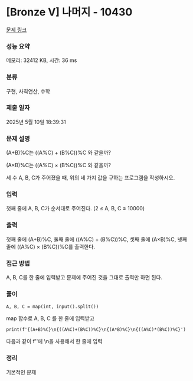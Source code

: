 # [Bronze V] 나머지 - 10430 

[문제 링크](https://www.acmicpc.net/problem/10430) 

### 성능 요약

메모리: 32412 KB, 시간: 36 ms

### 분류

구현, 사칙연산, 수학

### 제출 일자

2025년 5월 10일 18:39:31

### 문제 설명

<p>(A+B)%C는 ((A%C) + (B%C))%C 와 같을까?</p>

<p>(A×B)%C는 ((A%C) × (B%C))%C 와 같을까?</p>

<p>세 수 A, B, C가 주어졌을 때, 위의 네 가지 값을 구하는 프로그램을 작성하시오.</p>

### 입력 

 <p>첫째 줄에 A, B, C가 순서대로 주어진다. (2 ≤ A, B, C ≤ 10000)</p>

### 출력 

 <p>첫째 줄에 (A+B)%C, 둘째 줄에 ((A%C) + (B%C))%C, 셋째 줄에 (A×B)%C, 넷째 줄에 ((A%C) × (B%C))%C를 출력한다.</p>

### 접근 방법
A, B, C를 한 줄에 입력받고 문제에 주어진 것을 그대로 출력만 하면 된다.

### 풀이
```
A, B, C = map(int, input().split())
```
map 함수로 A, B, C 를 한 줄에 입력받고   
```
print(f'{(A+B)%C}\n{((A%C)+(B%C))%C}\n{(A*B)%C}\n{((A%C)*(B%C))%C}')
```
다음과 같이 f''에 \n을 사용해서 한 줄에 입력

### 정리
기본적인 문제
